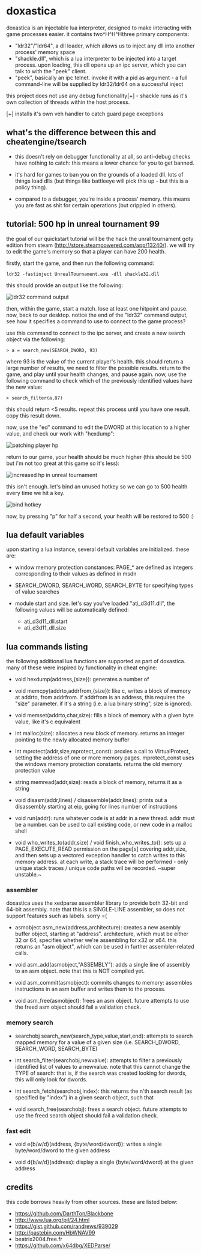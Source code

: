 doxastica
=========

doxastica is an injectable lua interpreter, designed to make interacting
with game processes easier. it contains two^H^H^Hthree primary components:

- "ldr32"/"ldr64", a dll loader, which allows us to inject any dll into 
another process' memory space
- "shackle.dll", which is a lua interpreter to be injected into a target
process. upon loading, this dll opens up an ipc server, which you can talk to
with the "peek" client.
- "peek", basically an ipc telnet. invoke it with a pid as argument - a
full command-line will be supplied by ldr32/ldr64 on a successful inject

this project does not use any debug functionality[+] - shackle runs as it's
own collection of threads within the host process.

[+] installs it's own veh handler to catch guard page exceptions

## what's the difference between this and cheatengine/tsearch

- this doesn't rely on debugger functionality at all, so anti-debug checks 
have nothing to catch: this means a lower chance for you to get banned.

- it's hard for games to ban you on the grounds of a loaded dll. lots of things
load dlls (but things like battleeye will pick this up - but this is a policy
thing).

- compared to a debugger, you're inside a process' memory. this means you are
fast as shit for certain operations (but crippled in others).

## tutorial: 500 hp in unreal tournament 99

the goal of our quickstart tutorial will be the hack the unral tournament goty
edition from steam (http://store.steampowered.com/app/13240/). we will try to
edit the game's memory so that a player can have 200 health.

firstly, start the game, and then run the following command:

    ldr32 -fastinject UnrealTournament.exe -dll shackle32.dll

this should provide an output like the following:

![ldr32 command output](/README_FILES/Untitled.png)

then, within the game, start a match. lose at least one hitpoint and pause. 
now, back to our desktop. notice the end of the "ldr32" command output, see 
how it specifies a command to use to connect to the game process?

use this command to connect to the ipc server, and create a new search object
via the following:

    > a = search_new(SEARCH_DWORD, 93)

where 93 is the value of the current player's health. this should return a large
number of results, we need to filter the possible results. return to the game,
and play until your health changes, and pause again. now, use the following
command to check which of the previously identified values have the new value:

    > search_filter(a,87)

this should return <5 results. repeat this process until you have one result.
copy this result down.

now, use the "ed" command to edit the DWORD at this location to a higher value,
and check our work with "hexdump":

![patching player hp](/README_FILES/hexdump_stage2.png)

return to our game, your health should be much higher (this should be 500 but
i'm not too great at this game so it's less):

![increased hp in unreal tournament](/README_FILES/ingame_morehp.png)

this isn't enough. let's bind an unused hotkey so we can go to 500 health every
time we hit a key.

![bind hotkey](/README_FILES/new_hotkey.png)

now, by pressing "p" for half a second, your health will be restored to 500 :)

## lua default variables

upon starting a lua instance, several default variables are initialized. these
are:

- window memory protection constances: PAGE_* are defined as integers corresponding
  to their values as defined in msdn

- SEARCH_DWORD, SEARCH_WORD, SEARCH_BYTE for specifying types of value searches

- module start and size. let's say you've loaded "ati_d3d11.dll", the following
  values will be automatically defined:

  - ati_d3d11_dll.start
  - ati_d3d11_dll.size

## lua commands listing

the following additional lua functions are supported as part of doxastica. many
of these were inspired by functionality in cheat engine:

- void hexdump(address,{size}):
  generates a number of 

- void memcpy(addrto,addrfrom,{size}):
  like c, writes a block of memory at addrto, from addrfrom. if addrfrom is an
  address, this requires the "size" parameter. if it's a string (i.e. a lua binary
  string", size is ignored).

- void memset(addrto,char,size):
  fills a block of memory with a given byte value, like it's c equivalent

- int malloc(size):
  allocates a new block of memory. returns an integer pointing to the newly
  allocated memory buffer

- int mprotect(addr,size,mprotect_const):
  proxies a call to VirtualProtect, setting the address of one or more memory
  pages. mprotect_const uses the windows memory protection constants. returns
  the old memory protection value

- string memread(addr,size):
  reads a block of memory, returns it as a string

- void disasm(addr,lines) / disassemble(addr,lines):
  prints out a disassembly starting at eip, going for lines number of instructions

- void run(addr):
  runs whatever code is at addr in a new thread. addr must be a number. can be
  used to call existing code, or new code in a malloc shell

- void who_writes_to(addr,size) / void finish_who_writes_to():
  sets up a PAGE_EXECUTE_READ permission on the page[s] covering addr,size, and
  then sets up a vectored exception handler to catch writes to this memory address.
  at each write, a stack trace will be performed - only unique stack traces / unique
  code paths wil be recorded. ~super unstable.~

### assembler

doxastica uses the xedparse assembler library to provide both 32-bit and 64-bit
assembly. note that this is a SINGLE-LINE assembler, so does not support features
such as labels. sorry =(

- asmobject asm_new(address,architecture):
  creates a new asembly buffer object, starting at "address". architecture, which
  must be either 32 or 64, specifies whether we're assembling for x32 or x64. this
  returns an "asm object", which can be used in further assembler-related calls.

- void asm_add(asmobject,"ASSEMBLY"):
  adds a single line of assembly to an asm object. note that this is NOT compiled
  yet.

- void asm_commit(asmobject):
  commits changes to memory: assembles instructions in an asm buffer and writes
  them to the process.

- void asm_free(asmobject):
  frees an asm object. future attempts to use the freed asm object should fail
  a validation check.

### memory search

- searchobj search_new(search_type,value,start,end):
  attempts to search mapped memory for a value of a given size
  (i.e. SEARCH_DWORD, SEARCH_WORD, SEARCH_BYTE)

- int search_filter(searchobj,newvalue):
  attempts to filter a previously identified list of values to a newvalue. note
  that this cannot change the TYPE of search: that is, if the search was created
  looking for dwords, this will only look for dwords.

- int search_fetch(searchobj,index):
  this returns the n'th search result (as specified by "index") in a given search
  object, such that 

- void search_free(searchobj):
  frees a search object. future attempts to use the freed search object should
  fail a validation check.

### fast edit

- void e{b/w/d}(address, {byte/word/dword}):
  writes a single byte/word/dword to the given address

- void d{b/w/d}(address):
  display a single {byte/word/dword} at the given address

## credits

this code borrows heavily from other sources. these are listed below:

- https://github.com/DarthTon/Blackbone
- http://www.lua.org/pil/24.html
- https://gist.github.com/randrews/939029
- http://pastebin.com/HbWNAV99
- beatrix2004.free.fr
- https://github.com/x64dbg/XEDParse/